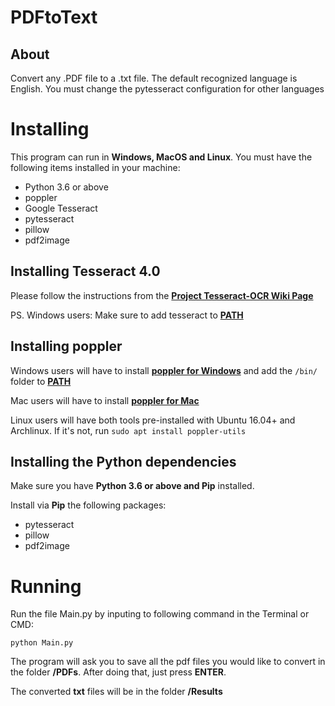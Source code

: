 # PDFtoText
## About
Convert any .PDF file to a .txt file. The default recognized language is English. You must change the pytesseract
 configuration for other languages

# Installing
This program can run in **Windows, MacOS and Linux**.
You must have the following items installed in your machine:
- Python 3.6 or above
- poppler
- Google Tesseract
- pytesseract
- pillow
- pdf2image

## Installing Tesseract 4.0

Please follow the instructions from the 
**[Project Tesseract-OCR Wiki Page](https://github.com/tesseract-ocr/tesseract/wiki)**

PS. Windows users: Make sure to add tesseract to **[PATH](https://www.architectryan.com/2018/03/17/add-to-the-path-on-windows-10/)**

## Installing poppler

Windows users will have to install 
**[poppler for Windows](http://blog.alivate.com.au/poppler-windows/)**
and add the `/bin/` folder to **[PATH](https://www.architectryan.com/2018/03/17/add-to-the-path-on-windows-10/)**

Mac users will have to install **[poppler for Mac](http://macappstore.org/poppler/)** 

Linux users will have both tools pre-installed with Ubuntu 16.04+ and Archlinux. If it's not, run `sudo apt install poppler-utils`

## Installing the Python dependencies

Make sure you have **Python 3.6 or above and Pip** installed.

Install via **Pip** the following packages:

- pytesseract
- pillow
- pdf2image

# Running

Run the file Main.py by inputing to following command in the Terminal or CMD:

`python Main.py`

The program will ask you to save all the pdf files you would like to convert in the folder **/PDFs**. After doing that, 
just press **ENTER**. 

The converted **txt** files will be in the folder **/Results**
